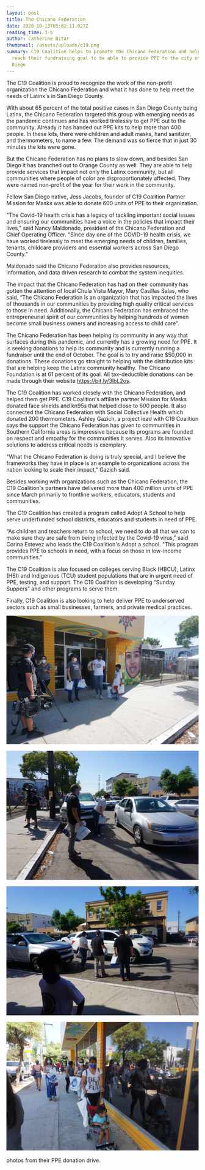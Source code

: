 ```yaml
---
layout: post
title: The Chicano Federation
date: 2020-10-13T05:02:11.027Z
reading_time: 3-5
author: Catherine Bitar
thumbnail: /assets/uploads/c19.png
summary: C19 Coalition helps to promote the Chicano Federation and help them
  reach their fundraising goal to be able to provide PPE to the city of San
  Diego
---
```

The C19 Coalition is proud to recognize the work of the non-profit organization the Chicano Federation and what it has done to help meet the needs of Latinx's in San Diego County.

With about 65 percent of the total positive cases in San Diego County being Latinx, the Chicano Federation targeted this group with emerging needs as the pandemic continues and has worked tirelessly to get PPE out to the community. Already it has handed out PPE kits to help more than 400 people. In these kits, there were children and adult masks, hand sanitizer, and thermometers, to name a few. The demand was so fierce that in just 30 minutes the kits were gone.

But the Chicano Federation has no plans to slow down, and besides San Diego it has branched out to Orange County as well.  They are able to help provide services that impact not only the Latinx community, but all communities where people of color are disproportionately affected. They were named non-profit of the year for their work in the community.

Fellow San Diego native, Jess Jacobs, founder of  C19 Coalition Partner Mission for Masks was able to donate 600 units of PPE to their organization.

"The Covid-19 health crisis has a legacy of tackling important social issues and ensuring our communities have a voice in the policies that impact their lives," said Nancy Maldonado, president of the Chicano Federation and Chief Operating Officer. "Since day one of the COVID-19 health crisis, we have worked tirelessly to meet the emerging needs of children, families, tenants, childcare providers and essential workers across San Diego County."

Maldonado said the Chicano Federation also provides resources, information, and data driven research to combat the system inequities.

The impact that the Chicano Federation has had on their community has gotten the attention of local Chula Vista Mayor, Mary Casillas Salas, who said, “The Chicano Federation is an organization that has impacted the lives of thousands in our communities by providing high quality critical services to those in need. Additionally, the Chicano Federation has embraced the entrepreneurial spirit of our communities by helping hundreds of women become small business owners and increasing access to child care”.

The Chicano Federation has been helping its community in any way that surfaces during this pandemic, and currently has a growing need for PPE. It is seeking donations to help its community and is currently running a fundraiser until the end of October. The goal is to try and raise $50,000 in donations. These donations go straight to helping with the distribution kits that are helping keep the Latinx community healthy. The Chicano Foundation is at  61 percent of its goal.  All tax-deductible donations can be made through their website <https://bit.ly/3lbL2os>.

The C19 Coalition has worked closely with the Chicano Federation, and helped them get PPE. C19 Coalition's affiliate partner Mission for Masks donated face shields and kn95s that helped close to 600 people. It also connected the Chicano Federation with Social Collective Health which donated 200 thermometers. Ashley Gazich, a project lead with C19 Coalition says the support the Chicano Federation has given to communities in Southern California areas is impressive because its programs are founded on respect and empathy for the communities it serves. Also its innovative solutions to address critical needs is exemplary.

"What the Chicano Federation is doing is truly special, and I believe the frameworks they have in place is an example to organizations across the nation looking to scale their impact," Gazich said.

Besides working with organizations such as the Chicano Federation, the C19 Coalition's partners have delivered more than 400 million units of PPE since March primarily to frontline workers, educators, students and communities.

The C19 Coalition has created a program called Adopt A School to help serve underfunded school districts, educators and students in need of PPE.

“As children and teachers return to school, we need to do all that we can to make sure they are safe from being infected by the Covid-19 virus," said Corina Estevez who leads the C19 Coalition's Adopt a school. "This program provides PPE to schools in need, with a focus on those in low-income communities."

The C19 Coalition is also focused on colleges serving Black (HBCU), Latinx (HSI) and Indigenous (TCU) student populations that are in urgent need of PPE, testing, and support. The C19 Coalition is developing “Sunday Suppers” and other programs to serve them.

Finally, C19 Coalition is also looking to help deliver PPE to underserved sectors such as small businesses, farmers, and private medical practices.



![](/assets/uploads/dsc01670.jpg)

![](/assets/uploads/dsc01659.jpg)

![](/assets/uploads/dsc01657.jpg)

![](/assets/uploads/dsc01648.jpg)

photos from their PPE donation drive.